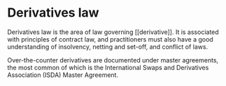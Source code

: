 # Derivatives law

Derivatives law is the area of law governing [[derivative]]. It is associated with principles of contract law, and practitioners must also have a good understanding of insolvency, netting and set-off, and conflict of laws.

Over-the-counter derivatives are documented under master agreements, the most common of which is the International Swaps and Derivatives Association (ISDA) Master Agreement. 